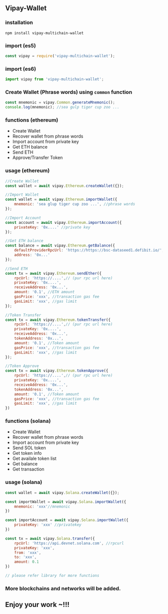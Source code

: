 ## Vipay-Wallet
### installation
```
npm install vipay-multichain-wallet
```
### import (es5)
```javascript
const vipay = require('vipay-multichain-wallet');
```
### import (es6)
```javascript
import vipay from 'vipay-multichain-wallet';
```

### Create Wallet (Phrase words) using `common` function
```javascript
const mnemonic = vipay.Common.generateMnemonic();
console.log(mnemonic); //sea gulp tiger cup zoo ...
```

### functions (ethereum)
- Create Wallet
- Recover wallet from phrase words
- Import account from private key
- Get ETH balance
- Send ETH
- Approve/Transfer Token

### usage (ethereum)
```javascript
//Create Wallet
const wallet = await vipay.Ethereum.createWallet({});

//Import Wallet
const wallet = await vipay.Ethereum.importWallet({
	mnemonic: 'sea glup tiger cup zoo ...', //phrase words
});

//Import Account
const account = await vipay.Ethereum.importAccount({
	privateKey: '0x....' //private key
});

//Get ETH balance
const balance = await vipay.Ethereum.getBalance({
	defaultProviderRpcUrl: 'https://https://bsc-dataseed1.defibit.io/', //this is bsc mainnet rpc url (put any ethereum network rpc url here)
	address: '0x...'
});

//Send ETH
const tx = await vipay.Ethereum.sendEther({
	rpcUrl: 'https://....',// (pur rpc url here)
	privateKey: '0x....',
	receiveAddress: '0x...',
	amount: '0.1', //ETH amount
	gasPrice: 'xxx', //transaction gas fee
	gasLimit: 'xxx', //gas limit
});

//Token Transfer
const tx = await vipay.Ethereum.tokenTransfer({
	rpcUrl: 'https://....',// (pur rpc url here)
	privateKey: '0x....',
	receiveAddress: '0x...',
	tokenAddress: '0x...',
	amount: '0.1', //Token amount
	gasPrice: 'xxx', //transaction gas fee
	gasLimit: 'xxx', //gas limit
});

//Token Approve
const tx = await vipay.Ethereum.tokenApprove({
	rpcUrl: 'https://....',// (pur rpc url here)
	privateKey: '0x....',
	receiveAddress: '0x...',
	tokenAddress: '0x...',
	amount: '0.1', //Token amount
	gasPrice: 'xxx', //transaction gas fee
	gasLimit: 'xxx', //gas limit
})
```

### functions (solana)
- Create Wallet
- Recover wallet from phrase words
- Import account from private key
- Send SOL token
- Get token info
- Get availale token list
- Get balance
- Get transaction

### usage (solana)
```javascript
const wallet = await vipay.Solana.createWallet({});

const importWallet = await vipay.Solana.importWallet({
	mnemonic: 'xxx'//mnemonic
})

const importAccount = await vipay.Solana.importWallet({
	privateKey: 'xxx' //privatekey
})

const tx = await vipay.Solana.transfer({
	rpcUrl: 'https://api.devnet.solana.com', //rpcurl
	privateKey: 'xxx',
	from: 'xxx',
	to: 'xxx',
	amount: 0.1
})

// please refer library for more functions
```

### More blockchains and networks will be added.

## Enjoy your work ~!!!

